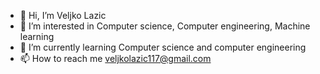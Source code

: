 - 👋 Hi, I’m Veljko Lazic
- 👀 I’m interested in Computer science, Computer engineering, Machine learning
- 🌱 I’m currently learning Computer science and computer engineering
- 📫 How to reach me veljkolazic117@gmail.com
